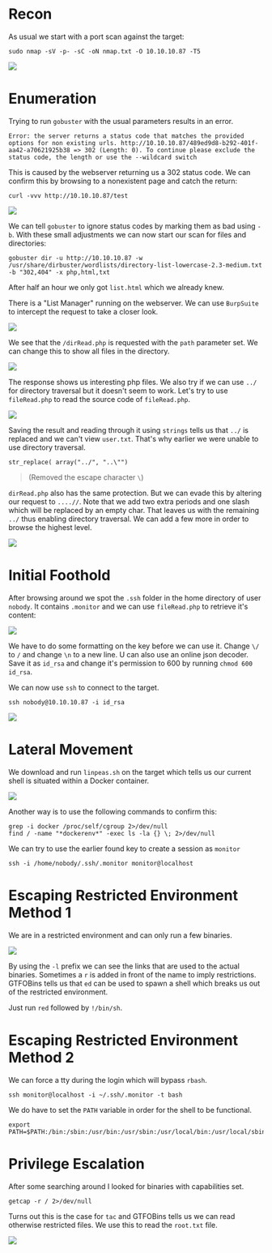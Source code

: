 # Recon

As usual we start with a port scan against the target:
```
sudo nmap -sV -p- -sC -oN nmap.txt -O 10.10.10.87 -T5
```

<img src="https://raw.githubusercontent.com/vbrunschot/Write-Ups/main/HackTheBox/Waldo/assets/1.png">


# Enumeration
Trying to run ```gobuster``` with the usual parameters results in an error. 

```
Error: the server returns a status code that matches the provided options for non existing urls. http://10.10.10.87/489ed9d8-b292-401f-aa42-a70621925b38 => 302 (Length: 0). To continue please exclude the status code, the length or use the --wildcard switch
```
This is caused by the webserver returning us a 302 status code. We can confirm this by browsing to a nonexistent page and catch the return:
```
curl -vvv http://10.10.10.87/test
```

<img src="https://raw.githubusercontent.com/vbrunschot/Write-Ups/main/HackTheBox/Waldo/assets/2.png">

We can tell ```gobuster``` to ignore status codes by marking them as bad using ```-b```. With these small adjustments we can now start our scan for files and directories:
```
gobuster dir -u http://10.10.10.87 -w /usr/share/dirbuster/wordlists/directory-list-lowercase-2.3-medium.txt -b "302,404" -x php,html,txt
```

After half an hour we only got ```list.html``` which we already knew.

There is a "List Manager" running on the webserver. We can use ```BurpSuite``` to intercept the request to take a closer look.

<img src="https://raw.githubusercontent.com/vbrunschot/Write-Ups/main/HackTheBox/Waldo/assets/3.png">

We see that the ```/dirRead.php``` is requested with the ```path``` parameter set. We can change this to show all files in the directory.

<img src="https://raw.githubusercontent.com/vbrunschot/Write-Ups/main/HackTheBox/Waldo/assets/4.png">

The response shows us interesting php files. We also try if we can use ```../``` for directory traversal but it doesn't seem to work. Let's try to use ```fileRead.php``` to read the source code of ```fileRead.php```. 

<img src="https://raw.githubusercontent.com/vbrunschot/Write-Ups/main/HackTheBox/Waldo/assets/5.png">

Saving the result and reading through it using ```strings``` tells us that ```../``` is replaced and we can't view ```user.txt```. That's why earlier we were unable to use directory traversal.
```
str_replace( array("../", "..\"")
```
> (Removed the escape character ```\```)

```dirRead.php``` also has the same protection. But we can evade this by altering our request to ```....//```. Note that we add two extra periods and one slash which will be replaced by an empty char. That leaves us with the remaining ```../``` thus enabling directory traversal. We can add a few more in order to browse the highest level.

<img src="https://raw.githubusercontent.com/vbrunschot/Write-Ups/main/HackTheBox/Waldo/assets/6.png">

# Initial Foothold
After browsing around we spot the ```.ssh``` folder in the home directory of user ```nobody```. It contains ```.monitor``` and we can use ```fileRead.php``` to retrieve it's content:

<img src="https://raw.githubusercontent.com/vbrunschot/Write-Ups/main/HackTheBox/Waldo/assets/7.png">

We have to do some formatting on the key before we can use it. Change ```\/``` to ```/``` and change ```\n``` to a new line. U can also use an online json decoder. Save it as ```id_rsa``` and change it's permission to 600 by running ```chmod 600 id_rsa```.

We can now use ```ssh``` to connect to the target.
```
ssh nobody@10.10.10.87 -i id_rsa
```

<img src="https://raw.githubusercontent.com/vbrunschot/Write-Ups/main/HackTheBox/Waldo/assets/8.png">

# Lateral Movement
We download and run ```linpeas.sh``` on the target which tells us our current shell is situated within a Docker container.

<img src="https://raw.githubusercontent.com/vbrunschot/Write-Ups/main/HackTheBox/Waldo/assets/9.png">

Another way is to use the following commands to confirm this:
```
grep -i docker /proc/self/cgroup 2>/dev/null
find / -name "*dockerenv*" -exec ls -la {} \; 2>/dev/null
```

We can try to use the earlier found key to create a session as ```monitor```
```
ssh -i /home/nobody/.ssh/.monitor monitor@localhost
```

# Escaping Restricted Environment Method 1
We are in a restricted environment and can only run a few binaries.

<img src="https://raw.githubusercontent.com/vbrunschot/Write-Ups/main/HackTheBox/Waldo/assets/10.png">

By using the ```-l``` prefix we can see the links that are used to the actual binaries. Sometimes a ```r``` is added in front of the name to imply restrictions. GTFOBins tells us that ```ed``` can be used to spawn a shell which breaks us out of the restricted environment.

Just run ```red``` followed by ```!/bin/sh```.

# Escaping Restricted Environment Method 2
We can force a tty during the login which will bypass ```rbash```.

```
ssh monitor@localhost -i ~/.ssh/.monitor -t bash
```

We do have to set the ```PATH``` variable in order for the shell to be functional.

```
export PATH=$PATH:/bin:/sbin:/usr/bin:/usr/sbin:/usr/local/bin:/usr/local/sbin
```

# Privilege Escalation
After some searching around I looked for binaries with capabilities set. 
```
getcap -r / 2>/dev/null
```

Turns out this is the case for ```tac``` and GTFOBins tells us we can read otherwise restricted files. We use this to read the ```root.txt``` file.

<img src="https://raw.githubusercontent.com/vbrunschot/Write-Ups/main/HackTheBox/Waldo/assets/11.png">


